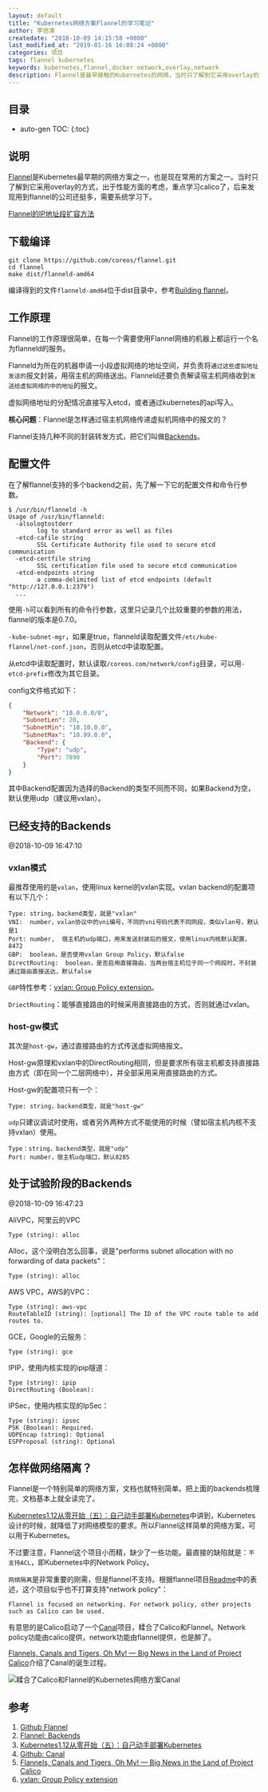 ```yaml
---
layout: default
title: "Kubernetes网络方案Flannel的学习笔记"
author: 李佶澳
createdate: "2018-10-09 14:15:58 +0800"
last_modified_at: "2019-01-16 16:08:24 +0800"
categories: 项目
tags: flannel kubernetes
keywords: kubernetes,flannel,docker network,overlay,network
description: Flannel是最早接触的Kubernetes的网络，当时只了解到它采用overlay的方式，于是重点学习calico了，后来发现用到flannel的公司还挺多，需要系统学习下
---
```


## 目录
* auto-gen TOC:
{:toc}

## 说明

[Flannel][1]是Kubernetes最早期的网络方案之一，也是现在常用的方案之一。当时只了解到它采用overlay的方式，出于性能方面的考虑，重点学习calico了，后来发现用到flannel的公司还挺多，需要系统学习下。

[Flannel的IP地址段扩容方法](https://www.lijiaocn.com/%E6%8A%80%E5%B7%A7/2019/01/16/flannel-workflow-and-addr-expand.html)

## 下载编译

	git clone https://github.com/coreos/flannel.git
	cd flannel
	make dist/flanneld-amd64

编译得到的文件`flanneld-amd64`位于dist目录中，参考[Building flannel](https://github.com/coreos/flannel/blob/master/Documentation/building.md)。

## 工作原理

Flannel的工作原理很简单，在每一个需要使用Flannel网络的机器上都运行一个名为flanneld的服务。

Flanneld为所在的机器申请一小段虚拟网络的地址空间，并负责将`通过这些虚拟地址发送的`报文封装，用宿主机的网络送出。Flanneld还要负责解读宿主机网络收到`发送给虚拟网络的中的地址`的报文。

虚拟网络地址的分配情况直接写入etcd，或者通过kubernetes的api写入。

**核心问题**：Flannel是怎样通过宿主机网络传递虚拟机网络中的报文的？

Flannel支持几种不同的封装转发方式，把它们叫做[Backends][2]。

## 配置文件

在了解flannel支持的多个backend之前，先了解一下它的配置文件和命令行参数。

```
$ /usr/bin/flanneld -h
Usage of /usr/bin/flanneld:
  -alsologtostderr
    	log to standard error as well as files
  -etcd-cafile string
    	SSL Certificate Authority file used to secure etcd communication
  -etcd-certfile string
    	SSL certification file used to secure etcd communication
  -etcd-endpoints string
    	a comma-delimited list of etcd endpoints (default "http://127.0.0.1:2379")
  ...
```

使用`-h`可以看到所有的命令行参数，这里只记录几个比较重要的参数的用法，flannel的版本是0.7.0。

`-kube-subnet-mgr`，如果是true，flanneld读取配置文件`/etc/kube-flannel/net-conf.json`，否则从etcd中读取配置。

从etcd中读取配置时，默认读取`/coreos.com/network/config`目录，可以用`-etcd-prefix`修改为其它目录。

config文件格式如下：

```json
{
	"Network": "10.0.0.0/8",
	"SubnetLen": 20,
	"SubnetMin": "10.10.0.0",
	"SubnetMax": "10.99.0.0",
	"Backend": {
		"Type": "udp",
		"Port": 7890
	}
}
```

其中Backend配置因为选择的Backend的类型不同而不同，如果Backend为空，默认使用udp（建议用vxlan）。

## 已经支持的Backends

@2018-10-09 16:47:10

### vxlan模式

最推荐使用的是`vxlan`，使用linux kernel的vxlan实现。vxlan backend的配置项有以下几个：

	Type: string，backend类型，就是"vxlan"
	VNI:  number，vxlan协议中的vni编号，不同的vni号码代表不同网段，类似vlan号，默认是1
	Port: number,  宿主机的udp端口，用来发送封装后的报文，使用linux内核默认配置，8472
	GBP:  boolean，是否使用vxlan Group Policy，默认false
	DirectRouting:  boolean，是否启用直接路由，当两台宿主机位于同一个网段时，不封装通过路由直接送达，默认false

`GBP`特性参考：[vxlan: Group Policy extension][6]。

`DriectRouting`：能够直接路由的时候采用直接路由的方式，否则就通过vxlan。

### host-gw模式

其次是`host-gw`，通过直接路由的方式传送虚拟网络报文。

Host-gw原理和vxlan中的DirectRouting相同，但是要求所有宿主机都支持直接路由方式（即在同一个二层网络中），并全部采用采用直接路由的方式。

Host-gw的配置项只有一个：

	Type: string，backend类型，就是"host-gw"

`udp`只建议调试时使用，或者另外两种方式不能使用的时候（譬如宿主机内核不支持vxlan）使用。

	Type：string，backend类型，就是"udp"
	Port: number，宿主机udp端口，默认8285

## 处于试验阶段的Backends

@2018-10-09 16:47:23

AliVPC，阿里云的VPC

	Type (string): alloc

Alloc，这个没明白怎么回事，说是"performs subnet allocation with no forwarding of data packets"：

	Type (string): alloc

AWS VPC，AWS的VPC：

	Type (string): aws-vpc
	RouteTableID (string): [optional] The ID of the VPC route table to add routes to. 

GCE，Google的云服务：

	Type (string): gce

IPIP，使用内核实现的ipip隧道：

	Type (string): ipip
	DirectRouting (Boolean):

IPSec，使用内核实现的IpSec：

	Type (string): ipsec
	PSK (Boolean): Required. 
	UDPEncap (string): Optional
	ESPProposal (string): Optional

## 怎样做网络隔离？

Flannel是一个特别简单的网络方案，文档也就特别简单。把上面的backends梳理完，文档基本上就全读完了。

[Kubernetes1.12从零开始（五）：自己动手部署Kubernetes][3]中讲到，Kubernetes设计的时候，就降低了对网络模型的要求。所以Flannel这样简单的网络方案，可以用于Kubernetes。

不过要注意，Flannel这个项目小而精，缺少了一些功能。最直接的缺陷就是：`不支持ACL`，即Kubernetes中的Network Policy。

`网络隔离`是非常重要的刚需，但是flannel不支持。根据flannel项目[Readme][1]中的表述，这个项目似乎也不打算支持"network policy"：

	Flannel is focused on networking. For network policy, other projects such as Calico can be used.

有意思的是Calico启动了一个[Canal][4]项目，糅合了Calico和Flannel。Network policy功能由calico提供，network功能由flannel提供，也是醉了。

[Flannels, Canals and Tigers, Oh My! — Big News in the Land of Project Calico][5]介绍了Canal的诞生过程。

![糅合了Calico和Flannel的Kubernetes网络方案Canal](https://raw.githubusercontent.com/projectcalico/canal/master/Canal%20Phase%201%20Diagram.png)

## 参考

1. [Github Flannel][1]
2. [Flannel: Backends][2]
3. [Kubernetes1.12从零开始（五）：自己动手部署Kubernetes][3]
4. [Github: Canal][4]
5. [Flannels, Canals and Tigers, Oh My! — Big News in the Land of Project Calico][5]
6. [vxlan: Group Policy extension][6]

[1]: https://github.com/coreos/flannel "Github: Flannel"
[2]: https://github.com/coreos/flannel/blob/master/Documentation/backends.md "Flannel: Backends"
[3]: https://www.lijiaocn.com/%E9%A1%B9%E7%9B%AE/2018/10/07/k8s-class-deploy-from-scratch.html#%E9%87%87%E7%94%A8%E5%93%AA%E7%A7%8D%E7%BD%91%E7%BB%9C%E6%96%B9%E6%A1%88 "Kubernetes1.12从零开始（五）：自己动手部署Kubernetes"
[4]: https://github.com/projectcalico/canal "Github: Canal"
[5]: https://www.projectcalico.org/canal-tigera/ "Flannels, Canals and Tigers, Oh My! — Big News in the Land of Project Calico"
[6]: https://github.com/torvalds/linux/commit/3511494ce2f3d3b77544c79b87511a4ddb61dc89 "vxlan: Group Policy extension "
